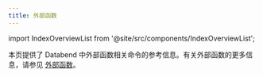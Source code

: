 ```yaml
---
title: 外部函数
---
```

import IndexOverviewList from '@site/src/components/IndexOverviewList';

本页提供了 Databend 中外部函数相关命令的参考信息。有关外部函数的更多信息，请参见 [外部函数](/guides/query/external-function)。

<IndexOverviewList />